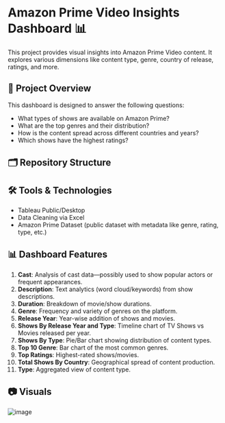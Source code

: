 # Amazon Prime Video Insights Dashboard 📊

This project provides visual insights into Amazon Prime Video content. It explores various dimensions like content type, genre, country of release, ratings, and more.

## 📌 Project Overview

This dashboard is designed to answer the following questions:
- What types of shows are available on Amazon Prime?
- What are the top genres and their distribution?
- How is the content spread across different countries and years?
- Which shows have the highest ratings?

## 🗂️ Repository Structure

## 🛠️ Tools & Technologies
- Tableau Public/Desktop
- Data Cleaning via Excel
- Amazon Prime Dataset (public dataset with metadata like genre, rating, type, etc.)

## 📊 Dashboard Features

1. **Cast**: Analysis of cast data—possibly used to show popular actors or frequent appearances.
2. **Description**: Text analytics (word cloud/keywords) from show descriptions.
3. **Duration**: Breakdown of movie/show durations.
4. **Genre**: Frequency and variety of genres on the platform.
5. **Release Year**: Year-wise addition of shows and movies.
6. **Shows By Release Year and Type**: Timeline chart of TV Shows vs Movies released per year.
7. **Shows By Type**: Pie/Bar chart showing distribution of content types.
8. **Top 10 Genre**: Bar chart of the most common genres.
9. **Top Ratings**: Highest-rated shows/movies.
10. **Total Shows By Country**: Geographical spread of content production.
11. **Type**: Aggregated view of content type.

## 📷 Visuals

![image](https://github.com/user-attachments/assets/8a30979d-5590-4639-829f-e2ce3eb7da80)





